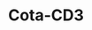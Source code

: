 ---
title: Cota-CD3
slug: cota-cd3
images:
  - ./apt4-1.jpg
  - ./apt4-2.jpg
  - ./apt4-3.jpg
  - ./apt4-4.jpg
  - ./apt4-5.jpg
  - ./apt4-6.jpg
---